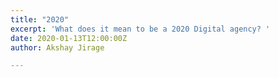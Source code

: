 ```yaml
---
title: "2020"
excerpt: 'What does it mean to be a 2020 Digital agency? '
date: 2020-01-13T12:00:00Z
author: Akshay Jirage

---
```

